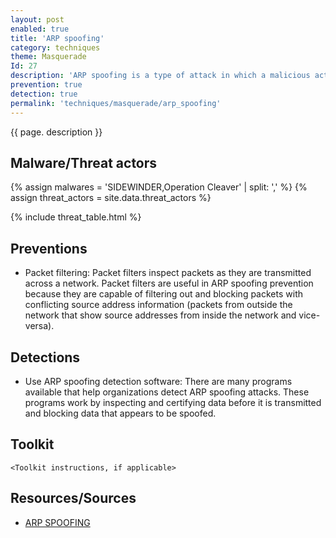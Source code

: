 ```yaml
---
layout: post
enabled: true
title: 'ARP spoofing'
category: techniques
theme: Masquerade
Id: 27
description: 'ARP spoofing is a type of attack in which a malicious actor sends falsified ARP (Address Resolution Protocol) messages over a local area network. This results in the linking of an attacker’s MAC address with the IP address of a legitimate computer or server on the network. Once the attacker’s MAC address is connected to an authentic IP address, the attacker will begin receiving any data that is intended for that IP address. ARP spoofing can enable malicious parties to intercept, modify or even stop data in-transit. ARP spoofing attacks can only occur on local area networks that utilize the Address Resolution Protocol.'
prevention: true
detection: true
permalink: 'techniques/masquerade/arp_spoofing'
---
```

{{ page. description }}

## Malware/Threat actors

{% assign malwares = 'SIDEWINDER,Operation Cleaver' | split: ',' %}
{% assign threat_actors = site.data.threat_actors %}

{% include threat_table.html %}

## Preventions

* Packet filtering: Packet filters inspect packets as they are transmitted across a network. Packet filters are useful in ARP spoofing prevention because they are capable of filtering out and blocking packets with conflicting source address information (packets from outside the network that show source addresses from inside the network and vice-versa).

## Detections

* Use ARP spoofing detection software: There are many programs available that help organizations detect ARP spoofing attacks. These programs work by inspecting and certifying data before it is transmitted and blocking data that appears to be spoofed.

## Toolkit

`<Toolkit instructions, if applicable>`

## Resources/Sources

* [ARP SPOOFING](https://www.veracode.com/security/arp-spoofing)
